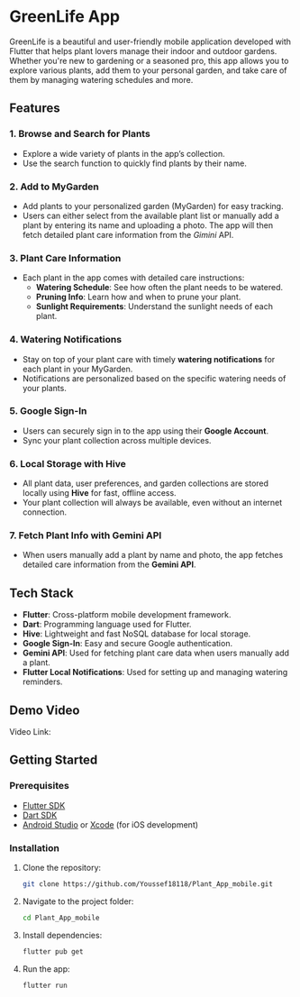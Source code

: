 # GreenLife App

GreenLife is a beautiful and user-friendly mobile application developed with Flutter that helps plant lovers manage their indoor and outdoor gardens. Whether you're new to gardening or a seasoned pro, this app allows you to explore various plants, add them to your personal garden, and take care of them by managing watering schedules and more.

## Features

### 1. **Browse and Search for Plants**
- Explore a wide variety of plants in the app’s collection.
- Use the search function to quickly find plants by their name.

### 2. **Add to MyGarden**
- Add plants to your personalized garden (MyGarden) for easy tracking.
- Users can either select from the available plant list or manually add a plant by entering its name and uploading a photo. The app will then fetch detailed plant care information from the *Gimini* API.

### 3. **Plant Care Information**
- Each plant in the app comes with detailed care instructions:
  - **Watering Schedule**: See how often the plant needs to be watered.
  - **Pruning Info**: Learn how and when to prune your plant.
  - **Sunlight Requirements**: Understand the sunlight needs of each plant.

### 4. **Watering Notifications**
- Stay on top of your plant care with timely **watering notifications** for each plant in your MyGarden.
- Notifications are personalized based on the specific watering needs of your plants.

### 5. **Google Sign-In**
- Users can securely sign in to the app using their **Google Account**.
- Sync your plant collection across multiple devices.

### 6. **Local Storage with Hive**
- All plant data, user preferences, and garden collections are stored locally using **Hive** for fast, offline access.
- Your plant collection will always be available, even without an internet connection.

### 7. **Fetch Plant Info with Gemini API**
- When users manually add a plant by name and photo, the app fetches detailed care information from the **Gemini API**.

## Tech Stack

- **Flutter**: Cross-platform mobile development framework.
- **Dart**: Programming language used for Flutter.
- **Hive**: Lightweight and fast NoSQL database for local storage.
- **Google Sign-In**: Easy and secure Google authentication.
- **Gemini API**: Used for fetching plant care data when users manually add a plant.
- **Flutter Local Notifications**: Used for setting up and managing watering reminders.

## Demo Video
Video Link: 

## Getting Started

### Prerequisites

- [Flutter SDK](https://flutter.dev/docs/get-started/install)
- [Dart SDK](https://dart.dev/get-dart)
- [Android Studio](https://developer.android.com/studio) or [Xcode](https://developer.apple.com/xcode/) (for iOS development)

### Installation

1. Clone the repository:

    ```bash
    git clone https://github.com/Youssef18118/Plant_App_mobile.git
    ```

2. Navigate to the project folder:

    ```bash
    cd Plant_App_mobile
    ```

3. Install dependencies:

    ```bash
    flutter pub get
    ```

4. Run the app:

    ```bash
    flutter run
    ```
